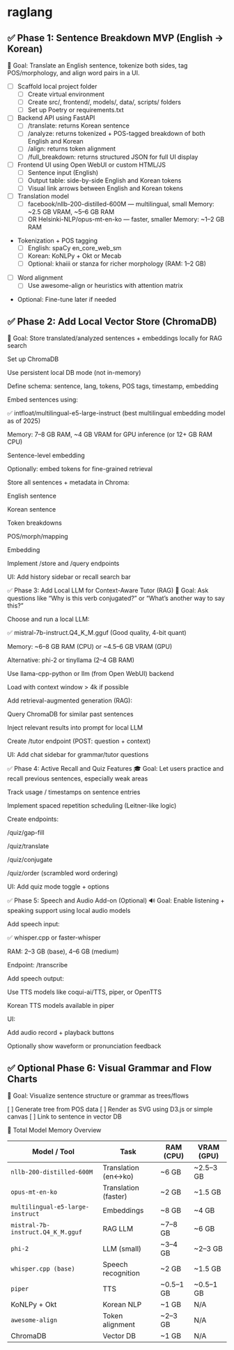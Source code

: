 # raglang

## ✅ Phase 1: Sentence Breakdown MVP (English → Korean)

🔧 Goal: Translate an English sentence, tokenize both sides, tag POS/morphology, and align word pairs in a UI.

- [ ] Scaffold local project folder
  - [ ] Create virtual environment
  - [ ] Create src/, frontend/, models/, data/, scripts/ folders
  - [ ] Set up Poetry or requirements.txt
- [ ] Backend API using FastAPI
  - [ ] /translate: returns Korean sentence
  - [ ] /analyze: returns tokenized + POS-tagged breakdown of both English and Korean
  - [ ] /align: returns token alignment
  - [ ] /full_breakdown: returns structured JSON for full UI display
- [ ] Frontend UI using Open WebUI or custom HTML/JS
  - [ ] Sentence input (English)
  - [ ] Output table: side-by-side English and Korean tokens
  - [ ] Visual link arrows between English and Korean tokens
- [ ] Translation model
  - [ ] facebook/nllb-200-distilled-600M — multilingual, small Memory: ~2.5 GB VRAM, ~5–6 GB RAM
  - [ ] OR Helsinki-NLP/opus-mt-en-ko — faster, smaller Memory: ~1–2 GB RAM
- Tokenization + POS tagging
  - [ ] English: spaCy en_core_web_sm
  - [ ] Korean: KoNLPy + Okt or Mecab
  - [ ] Optional: khaiii or stanza for richer morphology (RAM: 1–2 GB)
- [ ] Word alignment
  - [ ] Use awesome-align or heuristics with attention matrix
- Optional: Fine-tune later if needed

## ✅ Phase 2: Add Local Vector Store (ChromaDB)

🧠 Goal: Store translated/analyzed sentences + embeddings locally for RAG search

 Set up ChromaDB

 Use persistent local DB mode (not in-memory)

 Define schema: sentence, lang, tokens, POS tags, timestamp, embedding

 Embed sentences using:

✅ intfloat/multilingual-e5-large-instruct (best multilingual embedding model as of 2025)

Memory: 7–8 GB RAM, ~4 GB VRAM for GPU inference (or 12+ GB RAM CPU)

 Sentence-level embedding

 Optionally: embed tokens for fine-grained retrieval

 Store all sentences + metadata in Chroma:

 English sentence

 Korean sentence

 Token breakdowns

 POS/morph/mapping

 Embedding

 Implement /store and /query endpoints

 UI: Add history sidebar or recall search bar

✅ Phase 3: Add Local LLM for Context-Aware Tutor (RAG)
🧠 Goal: Ask questions like “Why is this verb conjugated?” or “What’s another way to say this?”

 Choose and run a local LLM:

✅ mistral-7b-instruct.Q4_K_M.gguf (Good quality, 4-bit quant)

Memory: ~6–8 GB RAM (CPU) or ~4.5–6 GB VRAM (GPU)

Alternative: phi-2 or tinyllama (2–4 GB RAM)

 Use llama-cpp-python or llm (from Open WebUI) backend

 Load with context window > 4k if possible

 Add retrieval-augmented generation (RAG):

 Query ChromaDB for similar past sentences

 Inject relevant results into prompt for local LLM

 Create /tutor endpoint (POST: question + context)

 UI: Add chat sidebar for grammar/tutor questions

✅ Phase 4: Active Recall and Quiz Features
🎓 Goal: Let users practice and recall previous sentences, especially weak areas

 Track usage / timestamps on sentence entries

 Implement spaced repetition scheduling (Leitner-like logic)

 Create endpoints:

 /quiz/gap-fill

 /quiz/translate

 /quiz/conjugate

 /quiz/order (scrambled word ordering)

 UI: Add quiz mode toggle + options

✅ Phase 5: Speech and Audio Add-on (Optional)
🔊 Goal: Enable listening + speaking support using local audio models

 Add speech input:

✅ whisper.cpp or faster-whisper

RAM: 2–3 GB (base), 4–6 GB (medium)

 Endpoint: /transcribe

 Add speech output:

 Use TTS models like coqui-ai/TTS, piper, or OpenTTS

Korean TTS models available in piper

 UI:

 Add audio record + playback buttons

 Optionally show waveform or pronunciation feedback

## ✅ Optional Phase 6: Visual Grammar and Flow Charts

🎨 Goal: Visualize sentence structure or grammar as trees/flows

[ ] Generate tree from POS data
[ ] Render as SVG using D3.js or simple canvas
[ ] Link to sentence in vector DB

🧰 Total Model Memory Overview

| Model / Tool                      | Task                 | RAM (CPU)  | VRAM (GPU) |
| --------------------------------- | -------------------- | ---------- | ---------- |
| `nllb-200-distilled-600M`         | Translation (en↔ko)  | \~6 GB     | \~2.5–3 GB |
| `opus-mt-en-ko`                   | Translation (faster) | \~2 GB     | \~1.5 GB   |
| `multilingual-e5-large-instruct`  | Embeddings           | \~8 GB     | \~4 GB     |
| `mistral-7b-instruct.Q4_K_M.gguf` | RAG LLM              | \~7–8 GB   | \~6 GB     |
| `phi-2`                           | LLM (small)          | \~3–4 GB   | \~2–3 GB   |
| `whisper.cpp (base)`              | Speech recognition   | \~2 GB     | \~1.5 GB   |
| `piper`                           | TTS                  | \~0.5–1 GB | \~0.5–1 GB |
| KoNLPy + Okt                      | Korean NLP           | \~1 GB     | N/A        |
| `awesome-align`                   | Token alignment      | \~2–3 GB   | N/A        |
| ChromaDB                          | Vector DB            | \~1 GB     | N/A        |

